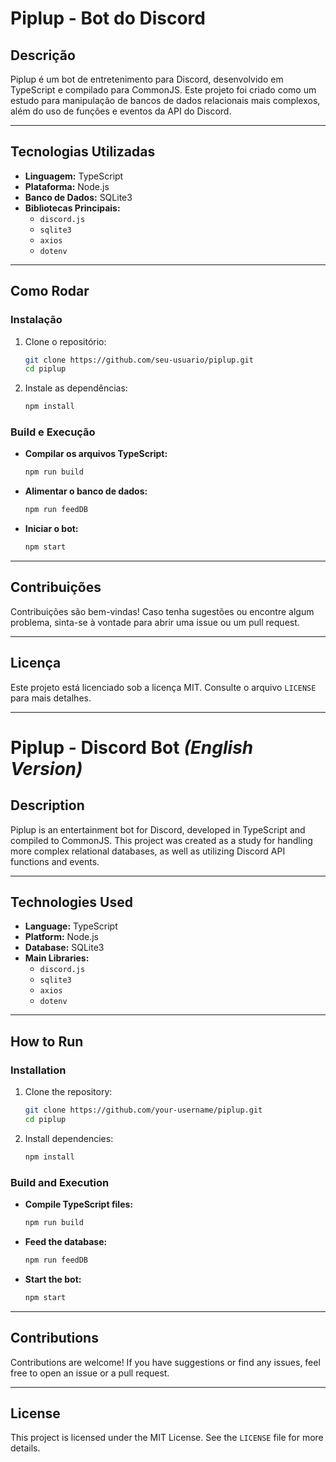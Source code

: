 # **Piplup - Bot do Discord**

## **Descrição**
Piplup é um bot de entretenimento para Discord, desenvolvido em TypeScript e compilado para CommonJS. Este projeto foi criado como um estudo para manipulação de bancos de dados relacionais mais complexos, além do uso de funções e eventos da API do Discord.

---

## **Tecnologias Utilizadas**
- **Linguagem:** TypeScript
- **Plataforma:** Node.js
- **Banco de Dados:** SQLite3
- **Bibliotecas Principais:**
  - `discord.js`
  - `sqlite3`
  - `axios`
  - `dotenv`

---

## **Como Rodar**

### **Instalação**
1. Clone o repositório:
   ```sh
   git clone https://github.com/seu-usuario/piplup.git
   cd piplup
   ```
2. Instale as dependências:
   ```sh
   npm install
   ```

### **Build e Execução**
- **Compilar os arquivos TypeScript:**
  ```sh
  npm run build
  ```
- **Alimentar o banco de dados:**
  ```sh
  npm run feedDB
  ```
- **Iniciar o bot:**
  ```sh
  npm start
  ```

---

## **Contribuições**
Contribuições são bem-vindas! Caso tenha sugestões ou encontre algum problema, sinta-se à vontade para abrir uma issue ou um pull request.

---

## **Licença**
Este projeto está licenciado sob a licença MIT. Consulte o arquivo `LICENSE` para mais detalhes.

---

# **Piplup - Discord Bot** *(English Version)*

## **Description**
Piplup is an entertainment bot for Discord, developed in TypeScript and compiled to CommonJS. This project was created as a study for handling more complex relational databases, as well as utilizing Discord API functions and events.

---

## **Technologies Used**
- **Language:** TypeScript
- **Platform:** Node.js
- **Database:** SQLite3
- **Main Libraries:**
  - `discord.js`
  - `sqlite3`
  - `axios`
  - `dotenv`

---

## **How to Run**

### **Installation**
1. Clone the repository:
   ```sh
   git clone https://github.com/your-username/piplup.git
   cd piplup
   ```
2. Install dependencies:
   ```sh
   npm install
   ```

### **Build and Execution**
- **Compile TypeScript files:**
  ```sh
  npm run build
  ```
- **Feed the database:**
  ```sh
  npm run feedDB
  ```
- **Start the bot:**
  ```sh
  npm start
  ```

---

## **Contributions**
Contributions are welcome! If you have suggestions or find any issues, feel free to open an issue or a pull request.

---

## **License**
This project is licensed under the MIT License. See the `LICENSE` file for more details.
